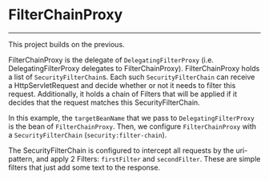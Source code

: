 # FilterChainProxy
---

This project builds on the previous.

FilterChainProxy is the delegate of `DelegatingFilterProxy` (i.e. DelegatingFilterProxy delegates to FilterChainProxy).
FilterChainProxy holds a list of `SecurityFilterChain`s. Each such `SecurityFilterChain` can receive a HttpServletRequest and
decide whether or not it needs to filter this request. Additionally, it holds a chain of Filters that will be applied if
it decides that the request matches this SecurityFilterChain.

In this example, the `targetBeanName` that we pass to `DelegatingFilterProxy` is the bean of `FilterChainProxy`.
Then, we configure `FilterChainProxy` with a `SecurityFilterChain` (`security:filter-chain`). 

The SecurityFilterChain is configured to intercept all requests by the uri-pattern, and apply 2 Filters: `firstFilter` and `secondFilter`. These
are simple filters that just add some text to the response.


